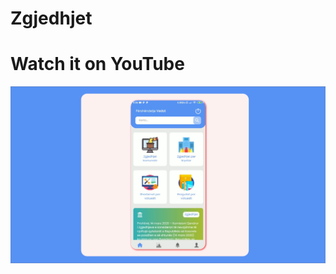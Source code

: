 # Zgjedhjet

# Watch it on YouTube 
[![IMAGE ALT TEXT HERE](https://github.com/rikirrulla/Zgjedhjet/blob/main/zgjedhjet.png)](https://www.youtube.com/watch?v=jzw3__8_Sv4&t=40s)

